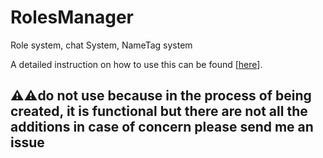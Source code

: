 # RolesManager
 Role system, chat System, NameTag system
 
 A detailed instruction on how to use this can be found [[here](https://github.com/AID-LEARNING/RolesManager/blob/beta/resources/Documentation.md)].

## ⚠️⚠️**do not use because in the process of being created, it is functional but there are not all the additions in case of concern please send me an issue**
